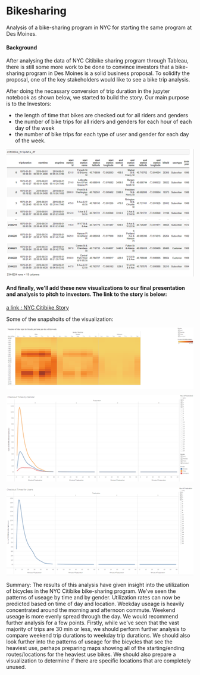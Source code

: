 # Bikesharing
Analysis of a bike-sharing program in NYC for starting the same program at Des Moines.

#### Background
After analysing the data of NYC Citibike sharing program through Tableau, there is still some more work to be done to convince investors that a bike-sharing program in Des Moines is a solid business proposal. To solidify the proposal, one of the key stakeholders would like to see a bike trip analysis.

After doing the necassary conversion of trip duration in the jupyter notebook as shown below, we started to build the story. Our main purpose is to the Investors:
- the length of time that bikes are checked out for all riders and genders
- the number of bike trips for all riders and genders for each hour of each day of the week
- the number of bike trips for each type of user and gender for each day of the week.

![tripduration](https://github.com/RGK73/Bikesharing/blob/main/NYC_Citibike_Challenge.png)

#### And finally, we’ll add these new visualizations to our final presentation and analysis to pitch to investors. The link to the story is below:

[a link : NYC Citibike Story](https://public.tableau.com/views/NYC_Citibike_Challenge_16476059370490/NYCCitibikeAnalysisStory?:language=en-US&publish=yes&:display_count=n&:origin=viz_share_link)

Some of the snapshoits of the visualization:

![alt text](https://github.com/RGK73/Bikesharing/blob/main/Images/bike_trips_Gender_hour_weekday.png)

![alt text](https://github.com/RGK73/Bikesharing/blob/main/Images/checkout_time_gender.png)

![alt text](https://github.com/RGK73/Bikesharing/blob/main/Images/checkout_time_users.png)

Summary:
The results of this analysis have given insight into the utilization of bicycles in the NYC Citibike bike-sharing program. We've seen the patterns of useage by time and by gender. Utilization rates can now be predicted based on time of day and location. Weekday useage is heavily concentrated around the morning and afternoon commute. Weekend useage is more evenly spread through the day. We would recommend further analysis for a few points. Firstly, while we've seen that the vast majority of trips are 30 min or less, we should perform further analysis to compare weekend trip durations to weekday trip durations. We should also look further into the patterns of useage for the bicycles that see the heaviest use, perhaps preparing maps showing all of the starting/ending routes/locations for the heaviest use bikes. We should also prepare a visualization to determine if there are specific locations that are completely unused.
